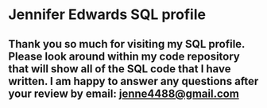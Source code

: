 # Jennifer Edwards SQL profile 

## Thank you so much for visiting my SQL profile. Please look around within my code repository that will show all of the SQL code that I have written. I am happy to answer any questions after your review by email: jenne4488@gmail.com
